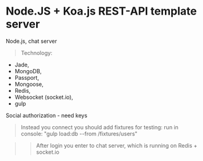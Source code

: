 # Node.JS + Koa.js REST-API template server

Node.js, chat server

> Technology:
* Jade,
* MongoDB,
* Passport,
* Mongoose,
* Redis,
* Websocket (socket.io),
* gulp

Social authorization - need keys

>Instead you connect you should add fixtures for testing:
run in console:
"gulp load:db --from /fixtures/users"

>> After login you enter to chat server, which is running on Redis + socket.io
